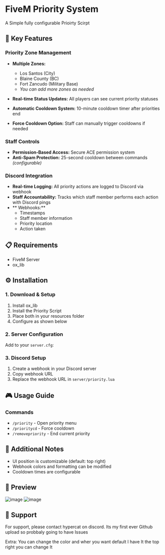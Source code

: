 # FiveM Priority System

A Simple fully configurable Prioirty Scirpt 

## 🌟 Key Features

### Priority Zone Management
- **Multiple Zones:**
  - Los Santos (City)
  - Blaine County (BC)
  - Fort Zancudo (Military Base)
  - *You can add more zones as needed*

- **Real-time Status Updates:** All players can see current priority statuses
- **Automatic Cooldown System:** 10-minute cooldown timer after priorities end
- **Force Cooldown Option:** Staff can manually trigger cooldowns if needed

### Staff Controls
- **Permission-Based Access:** Secure ACE permission system
- **Anti-Spam Protection:** 25-second cooldown between commands *(configurable)*

### Discord Integration
- **Real-time Logging:** All priority actions are logged to Discord via webhook
- **Staff Accountability:** Tracks which staff member performs each action with Discord pings
- ** Webhooks:**
  - Timestamps
  - Staff member information
  - Priority location
  - Action taken

## 📋 Requirements
- FiveM Server
- ox_lib

## ⚙️ Installation

### 1. Download & Setup
1. Install ox_lib
2. Install the Priority Script
3. Place both in your resources folder
4. Configure as shown below

### 2. Server Configuration
Add to your `server.cfg`:


### 3. Discord Setup
1. Create a webhook in your Discord server
2. Copy webhook URL
3. Replace the webhook URL in `server/priority.lua`

## 🎮 Usage Guide

### Commands
- `/priority` - Open priority menu
- `/prioritycd` - Force cooldown
- `/removepriority` - End current priority

## 📝 Additional Notes
- UI position is customizable (default: top right)
- Webhook colors and formatting can be modified
- Cooldown times are configurable

## 📸 Preview
![image](https://github.com/user-attachments/assets/0df89db5-2ea0-4170-9fa8-9c95ed1ffa3f)
![image](https://github.com/user-attachments/assets/bd00e100-21ed-400b-9a73-e049906d5b1b)

## 🤝 Support
For support, please contact  hypercat on discord.
Its my first ever Github upload so probbaly going to have Issues




Extra: You can change the color and wher you want default I have It the top right you can change It
